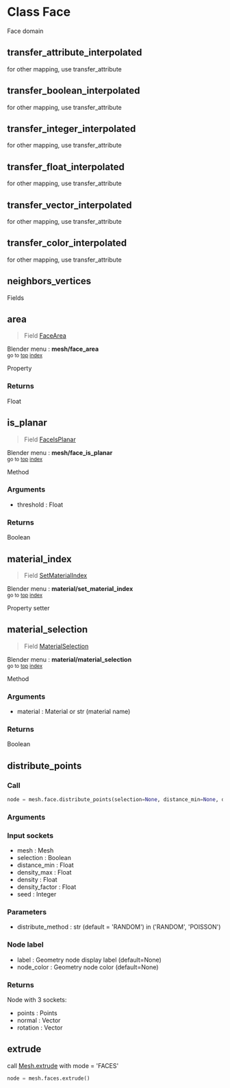 
# Class Face

Face domain


## transfer_attribute_interpolated

<method GeometryNodeAttributeTransfer>

for other mapping, use transfer_attribute



## transfer_boolean_interpolated

<method GeometryNodeAttributeTransfer>

for other mapping, use transfer_attribute



## transfer_integer_interpolated

<method GeometryNodeAttributeTransfer>

for other mapping, use transfer_attribute



## transfer_float_interpolated

<method GeometryNodeAttributeTransfer>

for other mapping, use transfer_attribute



## transfer_vector_interpolated

<method GeometryNodeAttributeTransfer>

for other mapping, use transfer_attribute



## transfer_color_interpolated

<method GeometryNodeAttributeTransfer>

for other mapping, use transfer_attribute



## neighbors_vertices

Fields


## area

> Field [FaceArea](/docs/nodes/FaceArea.md)
  
Blender menu : **mesh/face_area**<br>
<sub>go to [top](#class-face) [index](/docs/index.md)</sub>

  Property

### Returns

Float



## is_planar

> Field [FaceIsPlanar](/docs/nodes/FaceIsPlanar.md)
  
Blender menu : **mesh/face_is_planar**<br>
<sub>go to [top](#class-face) [index](/docs/index.md)</sub>

  Method

### Arguments

- threshold : Float

### Returns

Boolean




## material_index

> Field [SetMaterialIndex](/docs/nodes/SetMaterialIndex.md)
  
Blender menu : **material/set_material_index**<br>
<sub>go to [top](#class-face) [index](/docs/index.md)</sub>

  Property setter
  
  

## material_selection

> Field [MaterialSelection](/docs/nodes/MaterialSelection.md)
  
Blender menu : **material/material_selection**<br>
<sub>go to [top](#class-face) [index](/docs/index.md)</sub>

  Method

### Arguments

- material : Material or str (material name)

### Returns

Boolean



## distribute_points

<method GeometryNodeDistributePointsOnFaces>

### Call

```python
node = mesh.face.distribute_points(selection=None, distance_min=None, density_max=None, density=None, density_factor=None, seed=None, distribute_method='RANDOM', label=None, node_color=None)
```

### Arguments


### Input sockets

- mesh : Mesh
- selection : Boolean
- distance_min : Float
- density_max : Float
- density : Float
- density_factor : Float
- seed : Integer

### Parameters

- distribute_method : str (default = 'RANDOM') in ('RANDOM', 'POISSON')

### Node label

- label : Geometry node display label (default=None)
- node_color : Geometry node color (default=None)

### Returns

Node with 3 sockets:
- points : Points
- normal : Vector
- rotation : Vector
  
  
  

## extrude

<method GeometryNodeExtrudeMesh>

call [Mesh.extrude](/docs/sockets/Mesh.md#extrude) with mode = 'FACES'
                            
```python
node = mesh.faces.extrude()
```



